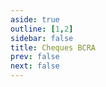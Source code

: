 ```yaml
---
aside: true
outline: [1,2]
sidebar: false
title: Cheques BCRA
prev: false
next: false
---
```


<OASpec />
